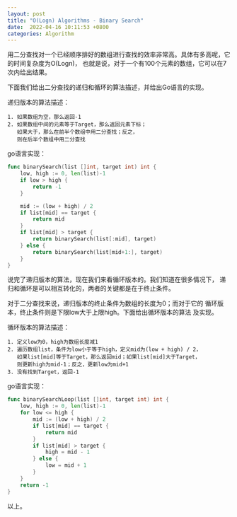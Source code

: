 ```yaml
---
layout: post
title: "O(Logn) Algorithms - Binary Search"
date:  2022-04-16 10:11:53 +0800
categories: Algorithm
---
```


用二分查找对一个已经顺序排好的数组进行查找的效率非常高。具体有多高呢，它的时间复杂度为O(Logn)，
也就是说，对于一个有100个元素的数组，它可以在7次内给出结果。

下面我们给出二分查找的递归和循环的算法描述，并给出Go语言的实现。

递归版本的算法描述：
```
1. 如果数组为空，那么返回-1
2. 如果数组中间的元素等于Target，那么返回元素下标；
   如果大于，那么在前半个数组中用二分查找；反之，
   则在后半个数组中用二分查找
```

go语言实现：
```go
func binarySearch(list []int, target int) int {
    low, high := 0, len(list)-1
    if low > high {
        return -1
    }

    mid := (low + high) / 2
    if list[mid] == target {
        return mid
    }
    if list[mid] > target {
        return binarySearch(list[:mid], target)
    } else {
        return binarySearch(list[mid+1:], target)
    }
}
```

说完了递归版本的算法，现在我们来看循环版本的。我们知道在很多情况下，
递归和循环是可以相互转化的，两者的关键都是在于终止条件。

对于二分查找来说，递归版本的终止条件为数组的长度为0；而对于它的
循环版本，终止条件则是下限low大于上限high。下面给出循环版本的算法
及实现。

循环版本的算法描述：
```
1. 定义low为0，high为数组长度减1
2. 遍历数组list，条件为low小于等于high，定义mid为(low + high) / 2，
   如果list[mid]等于Target，那么返回mid；如果list[mid]大于Target，
   则更新high为mid-1；反之，更新low为mid+1
3. 没有找到Target，返回-1
```

go语言实现：
```go
func binarySearchLoop(list []int, target int) int {
    low, high := 0, len(list)-1
    for low <= high {
        mid := (low + high) / 2
        if list[mid] == target {
            return mid
        }
        if list[mid] > target {
            high = mid - 1
        } else {
            low = mid + 1
        }
    }
    return -1
}
```

以上。
